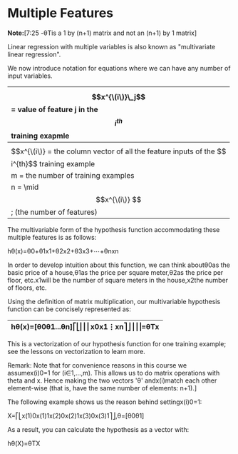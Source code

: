 # Multiple Features

**Note:**\[7:25 -θTis a 1 by \(n+1\) matrix and not an \(n+1\) by 1 matrix\]

Linear regression with multiple variables is also known as "multivariate linear regression".

We now introduce notation for equations where we can have any number of input variables.

| $$x^{\(i\)}\_j$$ = value of feature j in the $$i^{th}$$ training exapmle |
| :--- |
| $$x^{\(i\)} = the column vector of all the feature inputs of the $$i^{th}$$ training example |
| m = the number of training examples |
| n = \mid $$x^{\(i\)} $$; \(the number of features\) |

The multivariable form of the hypothesis function accommodating these multiple features is as follows:

hθ\(x\)=θ0+θ1x1+θ2x2+θ3x3+⋯+θnxn

In order to develop intuition about this function, we can think aboutθ0as the basic price of a house,θ1as the price per square meter,θ2as the price per floor, etc.x1will be the number of square meters in the house,x2the number of floors, etc.

Using the definition of matrix multiplication, our multivariable hypothesis function can be concisely represented as:

| hθ\(x\)=\[θ0θ1...θn\]⎡⎣⎢⎢⎢x0x1⋮xn⎤⎦⎥⎥⎥=θTx |
| :--- |


This is a vectorization of our hypothesis function for one training example; see the lessons on vectorization to learn more.

Remark: Note that for convenience reasons in this course we assumex\(i\)0=1 for \(i∈1,…,m\). This allows us to do matrix operations with theta and x. Hence making the two vectors 'θ' andx\(i\)match each other element-wise \(that is, have the same number of elements: n+1\).\]

The following example shows us the reason behind settingx\(i\)0=1:

X=⎡⎣x\(1\)0x\(1\)1x\(2\)0x\(2\)1x\(3\)0x\(3\)1⎤⎦,θ=\[θ0θ1\]

As a result, you can calculate the hypothesis as a vector with:

hθ\(X\)=θTX

  




